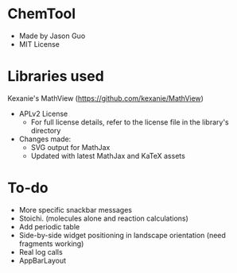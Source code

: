 # ChemTool
- Made by Jason Guo
- MIT License

# Libraries used
Kexanie's MathView (https://github.com/kexanie/MathView)
- APLv2 License
    * For full license details, refer to the license file in the library's directory
- Changes made:
    * SVG output for MathJax
    * Updated with latest MathJax and KaTeX assets

# To-do
- More specific snackbar messages
- Stoichi. (molecules alone and reaction calculations)
- Add periodic table
- Side-by-side widget positioning in landscape orientation (need fragments working)
- Real log calls
- AppBarLayout
